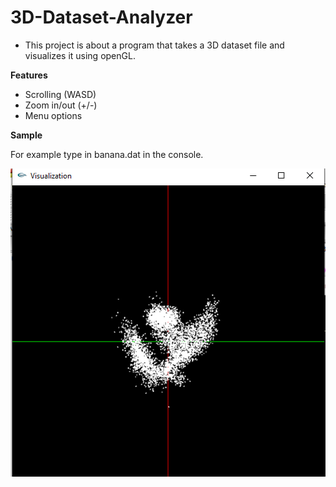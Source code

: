 # 3D-Dataset-Analyzer
- This project is about a program that takes a 3D dataset file and visualizes it using openGL.

**Features**

- Scrolling (WASD)
- Zoom in/out (+/-)
- Menu options

**Sample**

For example type in banana.dat in the console.

![](trial.PNG)

